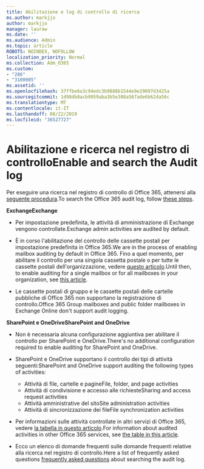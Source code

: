 ```yaml
---
title: Abilitazione e log di controllo di ricerca
ms.author: markjjo
author: markjjo
manager: lauraw
ms.date: ''
ms.audience: Admin
ms.topic: article
ROBOTS: NOINDEX, NOFOLLOW
localization_priority: Normal
ms.collection: Adm_O365
ms.custom:
- "286"
- "3100005"
ms.assetid: ''
ms.openlocfilehash: 37ffbe6a3c94edc3b9888b1544e9e29097d3425a
ms.sourcegitcommit: 1d98db8acb9959aba3b5e308a567ade6b62da56c
ms.translationtype: MT
ms.contentlocale: it-IT
ms.lasthandoff: 08/22/2019
ms.locfileid: "36527727"
---
```

# <a name="enable-and-search-the-audit-log"></a><span data-ttu-id="95c19-102">Abilitazione e ricerca nel registro di controllo</span><span class="sxs-lookup"><span data-stu-id="95c19-102">Enable and search the Audit log</span></span>

<span data-ttu-id="95c19-103">Per eseguire una ricerca nel registro di controllo di Office 365, attenersi alla [seguente procedura](https://docs.microsoft.com/office365/securitycompliance/search-the-audit-log-in-security-and-compliance#search-the-audit-log).</span><span class="sxs-lookup"><span data-stu-id="95c19-103">To search the Office 365 audit log, follow [these steps](https://docs.microsoft.com/office365/securitycompliance/search-the-audit-log-in-security-and-compliance#search-the-audit-log).</span></span>

<span data-ttu-id="95c19-104">**Exchange**</span><span class="sxs-lookup"><span data-stu-id="95c19-104">**Exchange**</span></span>

- <span data-ttu-id="95c19-105">Per impostazione predefinita, le attività di amministrazione di Exchange vengono controllate.</span><span class="sxs-lookup"><span data-stu-id="95c19-105">Exchange admin activities are audited by default.</span></span>

- <span data-ttu-id="95c19-106">È in corso l'abilitazione del controllo delle cassette postali per impostazione predefinita in Office 365.</span><span class="sxs-lookup"><span data-stu-id="95c19-106">We are in the process of enabling mailbox auditing by default in Office 365.</span></span> <span data-ttu-id="95c19-107">Fino a quel momento, per abilitare il controllo per una singola cassetta postale o per tutte le cassette postali dell'organizzazione, vedere [questo articolo](https://docs.microsoft.com/office365/securitycompliance/enable-mailbox-auditing).</span><span class="sxs-lookup"><span data-stu-id="95c19-107">Until then, to enable auditing for a single mailbox or for all mailboxes in your organization, see  [this article](https://docs.microsoft.com/office365/securitycompliance/enable-mailbox-auditing).</span></span>

- <span data-ttu-id="95c19-108">Le cassette postali di gruppo e le cassette postali delle cartelle pubbliche di Office 365 non supportano la registrazione di controllo.</span><span class="sxs-lookup"><span data-stu-id="95c19-108">Office 365 Group mailboxes and public folder mailboxes in Exchange Online don't support audit logging.</span></span>

<span data-ttu-id="95c19-109">**SharePoint e OneDrive**</span><span class="sxs-lookup"><span data-stu-id="95c19-109">**SharePoint and OneDrive**</span></span>

- <span data-ttu-id="95c19-110">Non è necessaria alcuna configurazione aggiuntiva per abilitare il controllo per SharePoint e OneDrive.</span><span class="sxs-lookup"><span data-stu-id="95c19-110">There's no additional configuration required to enable auditing for SharePoint and OneDrive.</span></span>

- <span data-ttu-id="95c19-111">SharePoint e OneDrive supportano il controllo dei tipi di attività seguenti:</span><span class="sxs-lookup"><span data-stu-id="95c19-111">SharePoint and OneDrive support auditing the following types of activities:</span></span>

    - <span data-ttu-id="95c19-112">Attività di file, cartelle e pagine</span><span class="sxs-lookup"><span data-stu-id="95c19-112">File, folder, and page activities</span></span>
    - <span data-ttu-id="95c19-113">Attività di condivisione e accesso alle richieste</span><span class="sxs-lookup"><span data-stu-id="95c19-113">Sharing and access request activities</span></span>
    - <span data-ttu-id="95c19-114">Attività amministrative del sito</span><span class="sxs-lookup"><span data-stu-id="95c19-114">Site administration activities</span></span>
    - <span data-ttu-id="95c19-115">Attività di sincronizzazione dei file</span><span class="sxs-lookup"><span data-stu-id="95c19-115">File synchronization activities</span></span>

- <span data-ttu-id="95c19-116">Per informazioni sulle attività controllate in altri servizi di Office 365, vedere [la tabella in questo articolo](https://docs.microsoft.com/office365/securitycompliance/search-the-audit-log-in-security-and-compliance#audited-activities).</span><span class="sxs-lookup"><span data-stu-id="95c19-116">For information about audited activities in other Office 365 services, see  [the table in this article](https://docs.microsoft.com/office365/securitycompliance/search-the-audit-log-in-security-and-compliance#audited-activities).</span></span>

- <span data-ttu-id="95c19-117">Ecco un elenco di domande frequenti sulle [](https://docs.microsoft.com/office365/securitycompliance/search-the-audit-log-in-security-and-compliance#frequently-asked-questions) domande frequenti relative alla ricerca nel registro di controllo.</span><span class="sxs-lookup"><span data-stu-id="95c19-117">Here a list of frequently asked questions [frequently asked questions](https://docs.microsoft.com/office365/securitycompliance/search-the-audit-log-in-security-and-compliance#frequently-asked-questions) about searching the audit log.</span></span>